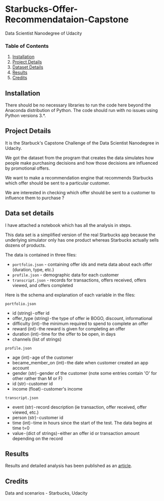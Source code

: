 # Starbucks-Offer-Recommendataion-Capstone
Data Scientist Nanodegree of Udacity

### Table of Contents

1. [Installation](#installation)
2. [Project Details](#motivation)
3. [Dataset Details](#files)
4. [Results](#results)
5. [Credits](#licensing)

## Installation <a name="installation"></a>

There should be no necessary libraries to run the code here beyond the Anaconda distribution of Python.  The code should run with no issues using Python versions 3.*.

## Project Details<a name="motivation"></a>

It is the Starbuck's Capstone Challenge of the Data Scientist Nanodegree in Udacity. 

We got the dataset from the program that creates the data simulates how people make purchasing decisions and how those decisions are influenced by promotional offers. 

We want to make a recommendation engine that recommends Starbucks which offer should be sent to a particular customer.

We are interested in checking which offer should be sent to a customer to influence them to purchase ?


## Data set details <a name="files"></a>

I have attached a notebook which has all the analysis in steps.  

This data set is a simplified version of the real Starbucks app because the underlying simulator only has one product whereas Starbucks actually sells dozens of products.

The data is contained in three files:
- `portfolio.json` - containing offer ids and meta data about each offer (duration, type, etc.)
- `profile.json` - demographic data for each customer
- `transcript.json` - records for transactions, offers received, offers viewed, and offers completed

Here is the schema and explanation of each variable in the files:

`portfolio.json`
- id (string) - offer id
- offer_type (string) - the type of offer ie BOGO, discount, informational
- difficulty (int) - the minimum required to spend to complete an offer
- reward (int) - the reward is given for completing an offer
- duration (int) - time for the offer to be open, in days
- channels (list of strings)

`profile.json`
- age (int) - age of the customer
- became_member_on (int) - the date when customer created an app account
- gender (str) - gender of the customer (note some entries contain 'O' for other rather than M or F)
- id (str) - customer id
- income (float) - customer's income

`transcript.json`
- event (str) - record description (ie transaction, offer received, offer viewed, etc.)
- person (str) - customer id
- time (int) - time in hours since the start of the test. The data begins at time t=0
- value - (dict of strings) - either an offer id or transaction amount depending on the record


## Results<a name="results"></a>

Results and detailed analysis has been published as an [article](https://vijay2035.medium.com/starbucks-challenge-d5a7aba7cb08).

## Credits<a name="licensing"></a>

Data and scenarios - Starbucks, Udacity